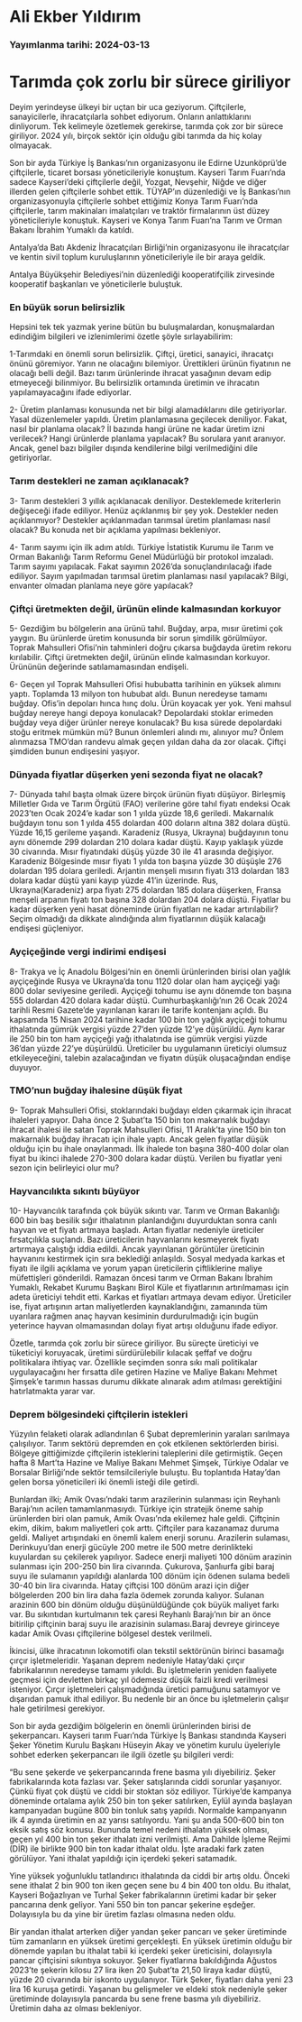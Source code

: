 # Ali Ekber Yıldırım

### Yayımlanma tarihi: 2024-03-13

# Tarımda çok zorlu bir sürece giriliyor

Deyim yerindeyse ülkeyi bir uçtan bir uca geziyorum. Çiftçilerle, sanayicilerle, ihracatçılarla sohbet ediyorum. Onların anlattıklarını dinliyorum. Tek kelimeyle özetlemek gerekirse, tarımda çok zor bir sürece giriliyor. 2024 yılı, birçok sektör için olduğu gibi tarımda da hiç kolay olmayacak.

Son bir ayda Türkiye İş Bankası’nın organizasyonu ile Edirne Uzunköprü’de çiftçilerle, ticaret borsası yöneticileriyle konuştum. Kayseri Tarım Fuarı’nda sadece Kayseri’deki çiftçilerle değil, Yozgat, Nevşehir, Niğde ve diğer illerden gelen çiftçilerle sohbet ettik. TÜYAP’ın düzenlediği ve İş Bankası’nın organizasyonuyla çiftçilerle sohbet ettiğimiz Konya Tarım Fuarı’nda çiftçilerle, tarım makinaları imalatçıları ve traktör firmalarının üst düzey yöneticileriyle konuştuk. Kayseri ve Konya Tarım Fuarı’na Tarım ve Orman Bakanı İbrahim Yumaklı da katıldı.

Antalya’da Batı Akdeniz İhracatçıları Birliği’nin organizasyonu ile ihracatçılar ve kentin sivil toplum kuruluşlarının yöneticileriyle ile bir araya geldik.

Antalya Büyükşehir Belediyesi’nin düzenlediği kooperatifçilik zirvesinde kooperatif başkanları ve yöneticilerle buluştuk.


### En büyük sorun belirsizlik

Hepsini tek tek yazmak yerine bütün bu buluşmalardan, konuşmalardan edindiğim bilgileri ve izlenimlerimi özetle şöyle sırlayabilirim:

1-Tarımdaki en önemli sorun belirsizlik. Çiftçi, üretici, sanayici, ihracatçı önünü göremiyor. Yarın ne olacağını bilemiyor. Ürettikleri ürünün fiyatının ne olacağı belli değil. Bazı tarım ürünlerinde ihracat yasağının devam edip etmeyeceği bilinmiyor. Bu belirsizlik ortamında üretimin ve ihracatın yapılamayacağını ifade ediyorlar.

2- Üretim planlaması konusunda net bir bilgi alamadıklarını dile getiriyorlar. Yasal düzenlemeler yapıldı. Üretim planlamasına geçilecek deniliyor. Fakat, nasıl bir planlama olacak? İl bazında hangi ürüne ne kadar üretim izni verilecek? Hangi ürünlerde planlama yapılacak? Bu sorulara yanıt aranıyor. Ancak, genel bazı bilgiler dışında kendilerine bilgi verilmediğini dile getiriyorlar.


### Tarım destekleri ne zaman açıklanacak?

3- Tarım destekleri 3 yıllık açıklanacak deniliyor. Desteklemede kriterlerin değişeceği ifade ediliyor. Henüz açıklanmış bir şey yok. Destekler neden açıklanmıyor? Destekler açıklanmadan tarımsal üretim planlaması nasıl olacak? Bu konuda net bir açıklama yapılması bekleniyor.

4- Tarım sayımı için ilk adım atıldı. Türkiye İstatistik Kurumu ile Tarım ve Orman Bakanlığı Tarım Reformu Genel Müdürlüğü bir protokol imzaladı. Tarım sayımı yapılacak. Fakat sayımın 2026’da sonuçlandırılacağı ifade ediliyor. Sayım yapılmadan tarımsal üretim planlaması nasıl yapılacak? Bilgi, envanter olmadan planlama neye göre yapılacak?


### Çiftçi üretmekten değil, ürünün elinde kalmasından korkuyor

5- Gezdiğim bu bölgelerin ana ürünü tahıl. Buğday, arpa, mısır üretimi çok yaygın. Bu ürünlerde üretim konusunda bir sorun şimdilik görülmüyor. Toprak Mahsulleri Ofisi’nin tahminleri doğru çıkarsa buğdayda üretim rekoru kırılabilir. Çiftçi üretmekten değil, ürünün elinde kalmasından korkuyor. Ürününün değerinde satılamamasından endişeli.

6- Geçen yıl Toprak Mahsulleri Ofisi hububatta tarihinin en yüksek alımını yaptı. Toplamda 13 milyon ton hububat aldı. Bunun neredeyse tamamı buğday. Ofis’in depoları hınca hınç dolu. Ürün koyacak yer yok. Yeni mahsul buğday nereye hangi depoya konulacak? Depolardaki stoklar erimeden buğday veya diğer ürünler nereye konulacak? Bu kısa sürede depolardaki stoğu eritmek mümkün mü? Bunun önlemleri alındı mı, alınıyor mu? Önlem alınmazsa TMO’dan randevu almak geçen yıldan daha da zor olacak. Çiftçi şimdiden bunun endişesini yaşıyor.


### Dünyada fiyatlar düşerken yeni sezonda fiyat ne olacak?

7- Dünyada tahıl başta olmak üzere birçok ürünün fiyatı düşüyor. Birleşmiş Milletler Gıda ve Tarım Örgütü (FAO) verilerine göre tahıl fiyatı endeksi Ocak 2023’ten Ocak 2024’e kadar son 1 yılda yüzde 18,6 geriledi. Makarnalık buğdayın tonu son 1 yılda 455 dolardan 400 doların altına 382 dolara düştü. Yüzde 16,15 gerileme yaşandı. Karadeniz (Rusya, Ukrayna) buğdayının tonu aynı dönemde 299 dolardan 210 dolara kadar düştü. Kayıp yaklaşık yüzde 30 civarında. Mısır fiyatındaki düşüş yüzde 30 ile 41 arasında değişiyor. Karadeniz Bölgesinde mısır fiyatı 1 yılda ton başına yüzde 30 düşüşle 276 dolardan 195 dolara geriledi. Arjantin menşeli mısırın fiyatı 313 dolardan 183 dolara kadar düştü yani kayıp yüzde 41’in üzerinde. Rus, Ukrayna(Karadeniz) arpa fiyatı 275 dolardan 185 dolara düşerken, Fransa menşeli arpanın fiyatı ton başına 328 dolardan 204 dolara düştü. Fiyatlar bu kadar düşerken yeni hasat döneminde ürün fiyatları ne kadar artırılabilir? Seçim olmadığı da dikkate alındığında alım fiyatlarının düşük kalacağı endişesi güçleniyor.


### Ayçiçeğinde vergi indirimi endişesi

8- Trakya ve İç Anadolu Bölgesi’nin en önemli ürünlerinden birisi olan yağlık ayçiçeğinde Rusya ve Ukrayna’da tonu 1120 dolar olan ham ayçiçeği yağı 800 dolar seviyesine geriledi. Ayçiçeği tohumu ise aynı dönemde ton başına 555 dolardan 420 dolara kadar düştü. Cumhurbaşkanlığı’nın 26 Ocak 2024 tarihli Resmi Gazete’de yayınlanan kararı ile tarife kontenjanı açıldı. Bu kapsamda 15 Nisan 2024 tarihine kadar 100 bin ton yağlık ayçiçeği tohumu ithalatında gümrük vergisi yüzde 27’den yüzde 12’ye düşürüldü. Aynı karar ile 250 bin ton ham ayçiçeği yağı ithalatında ise gümrük vergisi yüzde 36’dan yüzde 22’ye düşürüldü. Üreticiler bu uygulamanın üreticiyi olumsuz etkileyeceğini, talebin azalacağından ve fiyatın düşük oluşacağından endişe duyuyor.


### TMO’nun buğday ihalesine düşük fiyat

9- Toprak Mahsulleri Ofisi, stoklarındaki buğdayı elden çıkarmak için ihracat ihaleleri yapıyor. Daha önce 2 Şubat’ta 150 bin ton makarnalık buğdayı ihracat ihalesi ile satan Toprak Mahsulleri Ofisi, 11 Aralık’ta yine 150 bin ton makarnalık buğday ihracatı için ihale yaptı. Ancak gelen fiyatlar düşük olduğu için bu ihale onaylanmadı. İlk ihalede ton başına 380-400 dolar olan fiyat bu ikinci ihalede 270-300 dolara kadar düştü. Verilen bu fiyatlar yeni sezon için belirleyici olur mu?


### Hayvancılıkta sıkıntı büyüyor

10- Hayvancılık tarafında çok büyük sıkıntı var. Tarım ve Orman Bakanlığı 600 bin baş besilik sığır ithalatının planlandığını duyurduktan sonra canlı hayvan ve et fiyatı artmaya başladı. Artan fiyatlar nedeniyle üreticiler fırsatçılıkla suçlandı. Bazı üreticilerin hayvanlarını kesmeyerek fiyatı artırmaya çalıştığı iddia edildi. Ancak yayınlanan görüntüler üreticinin hayvanını kestirmek için sıra beklediği anlaşıldı. Sosyal medyada karkas et fiyatı ile ilgili açıklama ve yorum yapan üreticilerin çiftliklerine maliye müfettişleri gönderildi. Ramazan öncesi tarım ve Orman Bakanı İbrahim Yumaklı, Rekabet Kurumu Başkanı Birol Küle et fiyatlarının artırılmaması için adeta üreticiyi tehdit etti. Karkas et fiyatları artmaya devam ediyor. Üreticiler ise, fiyat artışının artan maliyetlerden kaynaklandığını, zamanında tüm uyarılara rağmen anaç hayvan kesiminin durdurulmadığı için bugün yeterince hayvan olmamasından dolayı fiyat artışı olduğunu ifade ediyor.

Özetle, tarımda çok zorlu bir sürece giriliyor. Bu süreçte üreticiyi ve tüketiciyi koruyacak, üretimi sürdürülebilir kılacak şeffaf ve doğru politikalara ihtiyaç var. Özellikle seçimden sonra sıkı mali politikalar uygulayacağını her fırsatta dile getiren Hazine ve Maliye Bakanı Mehmet Şimşek’e tarımın hassas durumu dikkate alınarak adım atılması gerektiğini hatırlatmakta yarar var.


### Deprem bölgesindeki çiftçilerin istekleri

Yüzyılın felaketi olarak adlandırılan 6 Şubat depremlerinin yaraları sarılmaya çalışılıyor. Tarım sektörü depremden en çok etkilenen sektörlerden birisi. Bölgeye gittiğimizde çiftçilerin isteklerini taleplerini dile getirmiştik. Geçen hafta 8 Mart’ta Hazine ve Maliye Bakanı Mehmet Şimşek, Türkiye Odalar ve Borsalar Birliği’nde sektör temsilcileriyle buluştu. Bu toplantıda Hatay’dan gelen borsa yöneticileri iki önemli isteği dile getirdi.

Bunlardan ilki; Amik Ovası’ndaki tarım arazilerinin sulanması için Reyhanlı Barajı’nın acilen tamamlanmasıydı. Türkiye için stratejik öneme sahip ürünlerden biri olan pamuk, Amik Ovası’nda ekilemez hale geldi. Çiftçinin ekim, dikim, bakım maliyetleri çok arttı. Çiftçiler para kazanamaz duruma geldi. Maliyet artışındaki en önemli kalem enerji sorunu. Arazilerin sulaması, Derinkuyu’dan enerji gücüyle 200 metre ile 500 metre derinlikteki kuyulardan su çekilerek yapılıyor. Sadece enerji maliyeti 100 dönüm arazinin sulanması için 200-250 bin lira civarında. Çukurova, Şanlıurfa gibi baraj suyu ile sulamanın yapıldığı alanlarda 100 dönüm için ödenen sulama bedeli 30-40 bin lira civarında. Hatay çiftçisi 100 dönüm arazi için diğer bölgelerden 200 bin lira daha fazla ödemek zorunda kalıyor. Sulanan arazinin 600 bin dönüm olduğu düşünüldüğünde çok büyük maliyet farkı var. Bu sıkıntıdan kurtulmanın tek çaresi Reyhanlı Barajı’nın bir an önce bitirilip çiftçinin baraj suyu ile arazisinin sulaması.Baraj devreye girinceye kadar Amik Ovası çiftçilerine bölgesel destek verilmeli.

İkincisi, ülke ihracatının lokomotifi olan tekstil sektörünün birinci basamağı çırçır işletmeleridir. Yaşanan deprem nedeniyle Hatay’daki çırçır fabrikalarının neredeyse tamamı yıkıldı. Bu işletmelerin yeniden faaliyete geçmesi için devletten birkaç yıl ödemesiz düşük faizli kredi verilmesi isteniyor. Çırçır işletmeleri çalışmadığında üretici pamuğunu satamıyor ve dışarıdan pamuk ithal ediliyor. Bu nedenle bir an önce bu işletmelerin çalışır hale getirilmesi gerekiyor.

Son bir ayda gezdiğim bölgelerin en önemli ürünlerinden birisi de şekerpancarı. Kayseri tarım Fuarı’nda Türkiye İş Bankası standında Kayseri Şeker Yönetim Kurulu Başkanı Hüseyin Akay ve yönetim kurulu üyeleriyle sohbet ederken şekerpancarı ile ilgili özetle şu bilgileri verdi:

“Bu sene şekerde ve şekerpancarında frene basma yılı diyebiliriz. Şeker fabrikalarında kota fazlası var. Şeker satışlarında ciddi sorunlar yaşanıyor. Çünkü fiyat çok düştü ve ciddi bir stoktan söz ediliyor. Türkiye’de kampanya döneminde ortalama aylık 250 bin ton şeker satılırken, Eylül ayında başlayan kampanyadan bugüne 800 bin tonluk satış yapıldı. Normalde kampanyanın ilk 4 ayında üretimin en az yarısı satılıyordu. Yani şu anda 500-600 bin ton eksik satış söz konusu. Bununda temel nedeni ithalatın yüksek olması, geçen yıl 400 bin ton şeker ithalatı izni verilmişti. Ama Dahilde İşleme Rejimi (DİR) ile birlikte 900 bin ton kadar ithalat oldu. İşte aradaki fark zaten görülüyor. Yani ithalat yapıldığı için içerdeki şekeri satamadık.

Yine yüksek yoğunluklu tatlandırıcı ithalatında da ciddi bir artış oldu. Önceki sene ithalat 2 bin 900 ton iken geçen sene bu 4 bin 400 ton oldu. Bu ithalat, Kayseri Boğazlıyan ve Turhal Şeker fabrikalarının üretimi kadar bir şeker pancarına denk geliyor. Yani 550 bin ton pancar şekerine eşdeğer. Dolayısıyla bu da yine bir üretim fazlası olmasına neden oldu.

Bir yandan ithalat arterken diğer yandan şeker pancarı ve şeker üretiminde tüm zamanların en yüksek üretimi gerçekleşti. En yüksek üretimin olduğu bir dönemde yapılan bu ithalat tabii ki içerdeki şeker üreticisini, dolayısıyla pancar çiftçisini sıkıntıya sokuyor. Şeker fiyatlarına bakıldığında Ağustos 2023’te şekerin kilosu 27 lira iken 20 Şubat’ta 21,50 liraya kadar düştü, yüzde 20 civarında bir iskonto uygulanıyor. Türk Şeker, fiyatları daha yeni 23 lira 16 kuruşa getirdi. Yaşanan bu gelişmeler ve eldeki stok nedeniyle şeker üretiminde dolayısıyla pancarda bu sene frene basma yılı diyebiliriz. Üretimin daha az olması bekleniyor.

